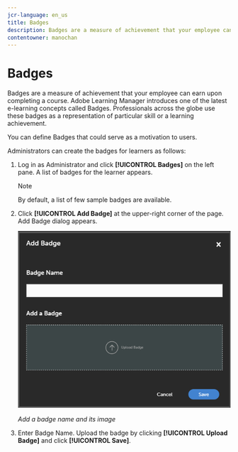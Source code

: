 ```yaml
---
jcr-language: en_us
title: Badges
description: Badges are a measure of achievement that your employee can earn upon completing a course. Adobe Learning Manager introduces one of the latest e-learning concepts called Badges. Professionals across the globe use these badges as a representation of particular skill or a learning achievement.
contentowner: manochan
---
```



# Badges

Badges are a measure of achievement that your employee can earn upon completing a course. Adobe Learning Manager introduces one of the latest e-learning concepts called Badges. Professionals across the globe use these badges as a representation of particular skill or a learning achievement.

You can define Badges that could serve as a motivation to users.

Administrators can create the badges for learners as follows:

1. Log in as Administrator and click **[!UICONTROL Badges]** on the left pane. A list of badges for the learner appears.

   >[!NOTE]
   >
   >By default, a list of few sample badges are available.

1. Click **[!UICONTROL Add Badge]** at the upper-right corner of the page. Add Badge dialog appears.

   ![](assets/add-badge1.png)

   *Add a badge name and its image*

1. Enter Badge Name. Upload the badge by clicking **[!UICONTROL Upload Badge]** and click **[!UICONTROL Save]**.
